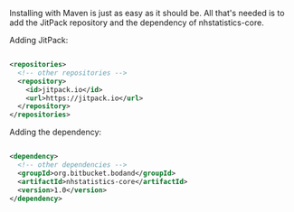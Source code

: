 Installing with Maven is just as easy as it should be. All that's needed is to add the JitPack repository and the 
dependency of nhstatistics-core.

Adding JitPack:  
```xml

<repositories>
  <!-- other repositories -->
  <repository>
    <id>jitpack.io</id>
    <url>https://jitpack.io</url>
  </repository>
</repositories>
```
Adding the dependency:  
```xml

<dependency>
  <!-- other dependencies -->
  <groupId>org.bitbucket.bodand</groupId>
  <artifactId>nhstatistics-core</artifactId>
  <version>1.0</version>
</dependency>
```
